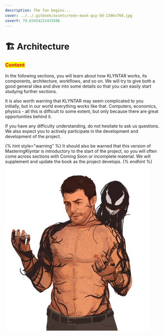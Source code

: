 ```yaml
---
description: The fun begins...
cover: ../../.gitbook/assets/neon-mask-guy-50-1366x768.jpg
coverY: 79.03454231433506
---
```


# 🏗 Architecture

### <mark style="color:red;">Content</mark>

In the following sections, you will learn about how KLYNTAR works, its components, architecture, workflows, and so on. We will try to give both a good general idea and dive into some details so that you can easily start studying further sections.

It is also worth warning that KLYNTAR may seem complicated to you initially, but in our world everything works like that. Computers, economics, physics - all this is difficult to some extent, but only because there are great opportunities behind it.

If you have any difficulty understanding, do not hesitate to ask us questions. We also expect you to actively participate in the development and development of the project.

{% hint style="warning" %}
It should also be warned that this version of MasteringKlyntar is introductory to the start of the project, so you will often come across sections with Coming Soon or incomplete material. We will supplement and update the book as the project develops.
{% endhint %}

![](<../../.gitbook/assets/image (4) (1).png>)
